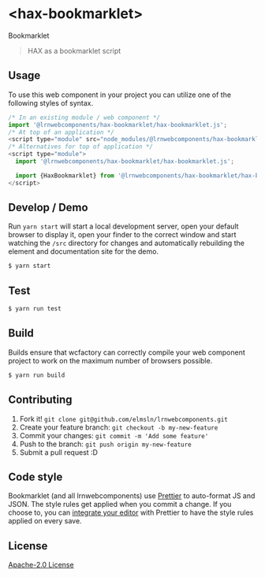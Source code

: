 # &lt;hax-bookmarklet&gt;

Bookmarklet
> HAX as a bookmarklet script

## Usage
To use this web component in your project you can utilize one of the following styles of syntax.

```js
/* In an existing module / web component */
import '@lrnwebcomponents/hax-bookmarklet/hax-bookmarklet.js';
/* At top of an application */
<script type="module" src="node_modules/@lrnwebcomponents/hax-bookmarklet/hax-bookmarklet.js"></script>
/* Alternatives for top of application */
<script type="module">
  import '@lrnwebcomponents/hax-bookmarklet/hax-bookmarklet.js';

  import {HaxBookmarklet} from '@lrnwebcomponents/hax-bookmarklet/hax-bookmarklet.js';
</script>
```

## Develop / Demo
Run `yarn start` will start a local development server, open your default browser to display it, open your finder to the correct window and start watching the `/src` directory for changes and automatically rebuilding the element and documentation site for the demo.
```bash
$ yarn start
```

## Test

```bash
$ yarn run test
```

## Build
Builds ensure that wcfactory can correctly compile your web component project to
work on the maximum number of browsers possible.
```bash
$ yarn run build
```

## Contributing

1. Fork it! `git clone git@github.com/elmsln/lrnwebcomponents.git`
2. Create your feature branch: `git checkout -b my-new-feature`
3. Commit your changes: `git commit -m 'Add some feature'`
4. Push to the branch: `git push origin my-new-feature`
5. Submit a pull request :D

## Code style

Bookmarklet (and all lrnwebcomponents) use [Prettier][prettier] to auto-format JS and JSON.  The style rules get applied when you commit a change.  If you choose to, you can [integrate your editor][prettier-ed] with Prettier to have the style rules applied on every save.

[prettier]: https://github.com/prettier/prettier/
[prettier-ed]: https://github.com/prettier/prettier/#editor-integration
[polyserve]: https://github.com/Polymer/polyserve
[web-component-tester]: https://github.com/Polymer/web-component-tester

## License
[Apache-2.0 License](http://opensource.org/licenses/Apache-2.0)